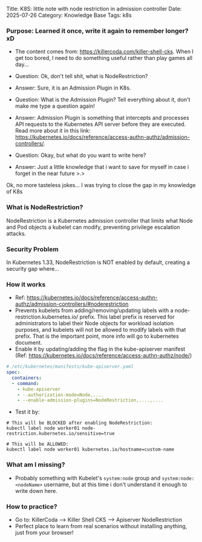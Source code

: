 Title: K8S: little note with node restriction in admission controller
Date: 2025-07-26
Category: Knowledge Base
Tags: k8s

### Purpose: Learned it once, write it again to remember longer? xD
- The content comes from: https://killercoda.com/killer-shell-cks. When I get too bored, I need to do something useful rather than play games all day...

- Question: Ok, don't tell shit, what is NodeRestriction?
- Answer: Sure, it is an Admission Plugin in K8s.
- Question: What is the Admission Plugin? Tell everything about it, don't make me type a question again!
- Answer: Admission Plugin is something that intercepts and processes API requests to the Kubernetes API server before they are executed. Read more about it in this link: https://kubernetes.io/docs/reference/access-authn-authz/admission-controllers/.
- Question: Okay, but what do you want to write here?
- Answer: Just a little knowledge that i want to save for myself in case i forget in the near future >.>

Ok, no more tasteless jokes... I was trying to close the gap in my knowledge of K8s

### What is NodeRestriction?
NodeRestriction is a Kubernetes admission controller that limits what Node and Pod objects a kubelet can modify, preventing privilege escalation attacks.

### Security Problem
In Kubernetes 1.33, NodeRestriction is NOT enabled by default, creating a security gap where...

### How it works
- Ref: https://kubernetes.io/docs/reference/access-authn-authz/admission-controllers/#noderestriction
- Prevents kubelets from adding/removing/updating labels with a node-restriction.kubernetes.io/ prefix. This label prefix is reserved for administrators to label their Node objects for workload isolation purposes, and kubelets will not be allowed to modify labels with that prefix. That is the important point, more info will go to kubernetes document.
- Enable it by updating/adding the flag in the kube-apiserver manifest (Ref: https://kubernetes.io/docs/reference/access-authn-authz/node/)
```yaml
# /etc/kubernetes/manifests/kube-apiserver.yaml
spec:
  containers:
  - command:
    - kube-apiserver
    - --authorization-mode=Node,....
    - --enable-admission-plugins=NodeRestriction,....,....
```
- Test it by:
```
# This will be BLOCKED after enabling NodeRestriction:
kubectl label node worker01 node-restriction.kubernetes.io/sensitive=true

# This will be ALLOWED:
kubectl label node worker01 kubernetes.io/hostname=custom-name
```

### What am I missing?
- Probably something with Kubelet's `system:node` group and `system:node:<nodeName>` username, but at this time i don't understand it enough to write down here.

### How to practice?
- Go to: KillerCoda --> Killer Shell CKS --> Apiserver NodeRestriction
- Perfect place to learn from real scenarios without installing anything, just from your browser!
